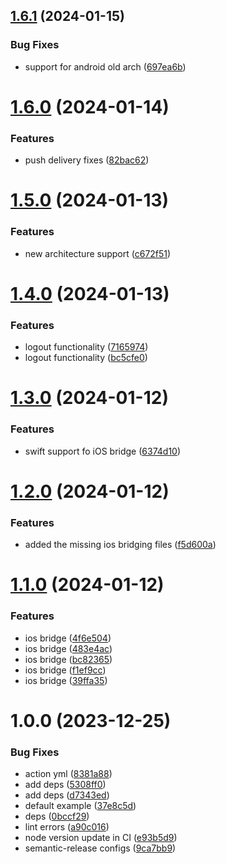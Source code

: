 ## [1.6.1](https://github.com/castledio/castled-react-native-sdk/compare/v1.6.0...v1.6.1) (2024-01-15)


### Bug Fixes

* support for android old arch ([697ea6b](https://github.com/castledio/castled-react-native-sdk/commit/697ea6bb7b4a10e7d1e83c0568d7f5ce2bf0830c))

# [1.6.0](https://github.com/castledio/castled-react-native-sdk/compare/v1.5.0...v1.6.0) (2024-01-14)


### Features

* push delivery fixes ([82bac62](https://github.com/castledio/castled-react-native-sdk/commit/82bac62470af7f4069e93a5152faf03cb4029cf5))

# [1.5.0](https://github.com/castledio/castled-react-native-sdk/compare/v1.4.0...v1.5.0) (2024-01-13)


### Features

* new architecture support ([c672f51](https://github.com/castledio/castled-react-native-sdk/commit/c672f51e10e1089e57859189b0d8fcd2f3b1771f))

# [1.4.0](https://github.com/castledio/castled-react-native-sdk/compare/v1.3.0...v1.4.0) (2024-01-13)


### Features

* logout functionality ([7165974](https://github.com/castledio/castled-react-native-sdk/commit/716597418e9a1e414a1040fc68147c54cc557070))
* logout functionality ([bc5cfe0](https://github.com/castledio/castled-react-native-sdk/commit/bc5cfe0af26b6f9e7ff37b857f583856a7c78794))

# [1.3.0](https://github.com/castledio/castled-react-native-sdk/compare/v1.2.0...v1.3.0) (2024-01-12)


### Features

* swift support fo iOS bridge ([6374d10](https://github.com/castledio/castled-react-native-sdk/commit/6374d109a565906d7c9426e167b4ffc50fa4ce3e))

# [1.2.0](https://github.com/castledio/castled-react-native-sdk/compare/v1.1.0...v1.2.0) (2024-01-12)


### Features

* added the missing ios bridging files ([f5d600a](https://github.com/castledio/castled-react-native-sdk/commit/f5d600a816985ac9cb68998f742708ce1a2852dd))

# [1.1.0](https://github.com/castledio/castled-react-native-sdk/compare/v1.0.0...v1.1.0) (2024-01-12)


### Features

* ios bridge ([4f6e504](https://github.com/castledio/castled-react-native-sdk/commit/4f6e5049aee422d0b721dfe17c3a58bfa32b4ecf))
* ios bridge ([483e4ac](https://github.com/castledio/castled-react-native-sdk/commit/483e4ac9b88a065a000a429f08a82cb828bd76f7))
* ios bridge ([bc82365](https://github.com/castledio/castled-react-native-sdk/commit/bc823657b3f33ee6b4aee87f39cf680c474646b8))
* ios bridge ([f1ef9cc](https://github.com/castledio/castled-react-native-sdk/commit/f1ef9cc2a5fbac1e2671bd66e696fa13c2c3b753))
* ios bridge ([39ffa35](https://github.com/castledio/castled-react-native-sdk/commit/39ffa354147b8961d8902dd0e28e88a37dad4b1a))

# 1.0.0 (2023-12-25)


### Bug Fixes

* action yml ([8381a88](https://github.com/castledio/castled-react-native-sdk/commit/8381a8830488806c3e92549cb9c3891d34f9c0f9))
* add deps ([5308ff0](https://github.com/castledio/castled-react-native-sdk/commit/5308ff0f114632b0a022ca8ee497a7077e12730c))
* add deps ([d7343ed](https://github.com/castledio/castled-react-native-sdk/commit/d7343edb68fc36d6e79382b184e16fae6f8420a9))
* default example ([37e8c5d](https://github.com/castledio/castled-react-native-sdk/commit/37e8c5dbd6d2c0b8d8c20ebb53a94dfe36253036))
* deps ([0bccf29](https://github.com/castledio/castled-react-native-sdk/commit/0bccf2966ecb7572fbd4ededab814ad3d26f4302))
* lint errors ([a90c016](https://github.com/castledio/castled-react-native-sdk/commit/a90c016c1651c150a8a080efe2f195250fbde272))
* node version update in CI ([e93b5d9](https://github.com/castledio/castled-react-native-sdk/commit/e93b5d9e751051e5df8dc4c221ac629c04db8fb0))
* semantic-release configs ([9ca7bb9](https://github.com/castledio/castled-react-native-sdk/commit/9ca7bb90f85f5ad7cb43841a9a029801344efd63))
